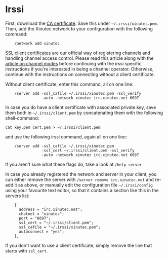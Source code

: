 Irssi
=====

First, download the [CA certificate](../ca.crt). Save this under
`~/.irssi/xinutec.pem`. Then, add the Xinutec network to your configuration
with the following command:

        /network add xinutec

[SSL client certificates](../ssl) are our official way of registering channels
and handling channel access control. Please read this article along with the
[article on channel modes](../modes) before continuing with the irssi specific
instructions if you're interested in being a channel operator. Otherwise,
continue with the instructions on connecting without a client certificate.

Without client certificate, enter this command, all on one line:

        /server add -ssl_cafile ~/.irssi/xinutec.pem -ssl_verify
                    -auto -network xinutec irc.xinutec.net 6697

In case you do have a client certificate with associated private key, save
them both in `~/.irssi/client.pem` by concatenating them with the following
shell-command:

	cat key.pem cert.pem > ~/.irssi/client.pem

and use the following irssi command, again all on one line:

        /server add -ssl_cafile ~/.irssi/xinutec.pem
                    -ssl_cert ~/.irssi/client.pem -ssl_verify
                    -auto -network xinutec irc.xinutec.net 6697

If you aren't sure what these flags do, take a look at `/help server`

In case you already registered the network and server in your client, you can
either remove the server with `/server remove irc.xinutec.net` and re-add it
as above, or manually edit the configuration file `~/.irssi/config` using your
favourite text editor, so that it contains a section like this in the servers
list:

        {
          address = "irc.xinutec.net";
          chatnet = "xinutec";
          port = "6697";
          ssl_cert = "~/.irssi/client.pem";
          ssl_cafile = "~/.irssi/xinutec.pem";
          autoconnect = "yes";
        },

If you don't want to use a client certificate, simply remove the line that
starts with `ssl_cert`.
